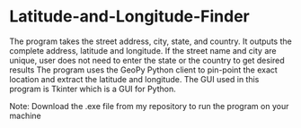 # Latitude-and-Longitude-Finder
The program takes the street address, city, state, and country.  It outputs the complete address, latitude and longitude.
If the street name and city are unique, user does not need to enter the state or the country to get desired results
The program uses the GeoPy Python client to pin-point the exact location and extract the latitude and longitude.
The GUI used in this program is Tkinter which  is a GUI for Python.

Note: Download the .exe file from my repository to run the program on your machine
